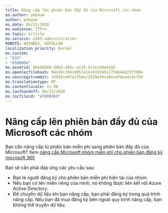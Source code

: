 ```yaml
---
title: Nâng cấp lên phiên bản đầy đủ của Microsoft các nhóm
ms.author: pebaum
author: pebaum
ms.date: 04/21/2020
ms.audience: ITPro
ms.topic: article
ms.service: o365-administration
ROBOTS: NOINDEX, NOFOLLOW
localization_priority: Normal
ms.custom:
- "933"
- "6500004"
ms.assetid: 86e9b860-d4b2-495c-a135-5c7ecb8e6192
ms.openlocfilehash: 94249c294c095fe14c8193451275de44d21ff90e
ms.sourcegitcommit: c6692ce0fa1358ec3529e59ca0ecdfdea4cdc759
ms.translationtype: MT
ms.contentlocale: vi-VN
ms.lasthandoff: 09/15/2020
ms.locfileid: "47808369"
---
```

# <a name="upgrade-to-the-full-version-of-microsoft-teams"></a>Nâng cấp lên phiên bản đầy đủ của Microsoft các nhóm

Bạn cần nâng cấp từ phiên bản miễn phí sang phiên bản đầy đủ của Microsoft? Xem [nâng cấp Microsoft nhóm miễn phí cho phiên bản đăng ký microsoft 365](https://docs.microsoft.com/microsoftteams/upgrade-freemium)

Bạn sẽ cần phải đáp ứng các yêu cầu sau:

- Bạn là người đăng ký cho phiên bản miễn phí hiện tại của nhóm.
- Nếu bạn có tên miền riêng của mình, nó không được liên kết với Azure Active Directory.
- Để chuyển dữ liệu khi bạn nâng cấp, bạn phải đăng ký trong quá trình nâng cấp. Nếu bạn đã mua đăng ký bên ngoài quy trình nâng cấp, bạn không thể truyền dữ liệu.
